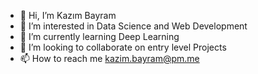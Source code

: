- 👋 Hi, I’m Kazım Bayram
- 👀 I’m interested in Data Science and Web Development
- 🌱 I’m currently learning Deep Learning
- 💞️ I’m looking to collaborate on entry level Projects
- 📫 How to reach me kazim.bayram@pm.me



